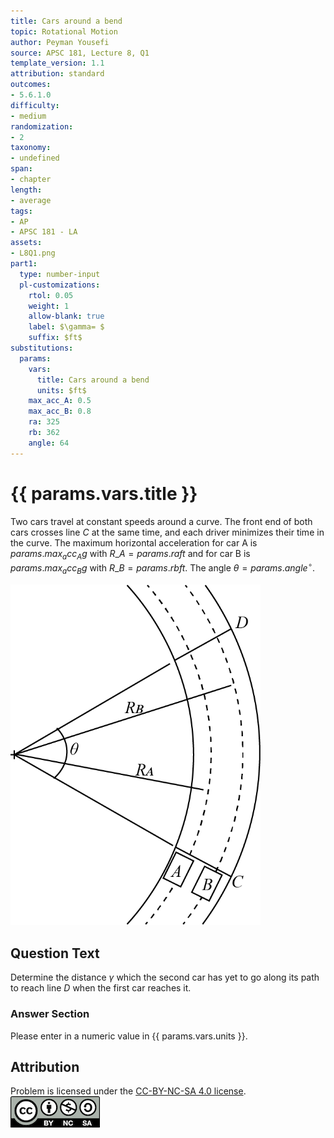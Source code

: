 ```yaml
---
title: Cars around a bend
topic: Rotational Motion
author: Peyman Yousefi
source: APSC 181, Lecture 8, Q1
template_version: 1.1
attribution: standard
outcomes:
- 5.6.1.0
difficulty:
- medium
randomization:
- 2
taxonomy:
- undefined
span:
- chapter
length:
- average
tags:
- AP
- APSC 181 - LA
assets:
- L8Q1.png
part1:
  type: number-input
  pl-customizations:
    rtol: 0.05
    weight: 1
    allow-blank: true
    label: $\gamma= $
    suffix: $ft$
substitutions:
  params:
    vars:
      title: Cars around a bend
      units: $ft$
    max_acc_A: 0.5
    max_acc_B: 0.8
    ra: 325
    rb: 362
    angle: 64
---
```

# {{ params.vars.title }}
Two cars travel at constant speeds around a curve.
The front end of both cars crosses line $C$ at the same time, and each driver minimizes their time in the curve.
The maximum horizontal acceleration for car A is ${{params.max_acc_A}}g$ with $R\_{A} = {{params.ra}} ft$ and for car B is ${{params.max_acc_B}}g$ with $R\_{B} = {{params.rb}} ft$.
The angle $\theta = {{params.angle}}^{\circ}$.

<img src="L8Q1.png" width=400>

## Question Text

Determine the distance $\gamma$ which the second car has yet to go along its path to reach line $D$ when the first car reaches it.

### Answer Section

Please enter in a numeric value in {{ params.vars.units }}.

## Attribution

Problem is licensed under the [CC-BY-NC-SA 4.0 license](https://creativecommons.org/licenses/by-nc-sa/4.0/).<br> ![The Creative Commons 4.0 license requiring attribution-BY, non-commercial-NC, and share-alike-SA license.](https://raw.githubusercontent.com/firasm/bits/master/by-nc-sa.png)